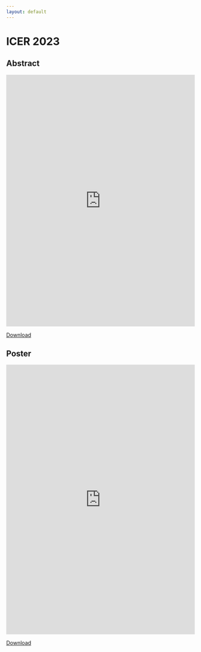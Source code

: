 ```yaml
---
layout: default
---
```


# ICER 2023

## Abstract


<iframe id="pdfviewer" style="aspect-ratio: 9 / 12;" src="https://docs.google.com/gview?embedded=true&url=caryntran.com/icer23_abstract.pdf" frameborder="0" width="100%" ></iframe>

<a href="/icer23_abstract.pdf">Download</a>

## Poster
<iframe id="pdfviewer" style="aspect-ratio: 3 / 2;" src="https://docs.google.com/gview?embedded=true&url=caryntran.com/icer23_poster.pdf" frameborder="0" width="100%" height="720px"></iframe>

<a href="/icer23_poster.pdf">Download</a>
